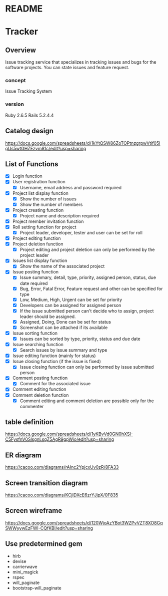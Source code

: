 # README

# Tracker

## Overview

Issue tracking service that specializes in tracking issues and bugs for the software projects. You can state issues and feature request.

### concept

Issue Tracking System

### version

Ruby 2.6.5 Rails 5.2.4.4

## Catalog design

<https://docs.google.com/spreadsheets/d/1kYtQSW86ZoTOPtnzgrpwVtif05IgUs5wtGHZEzym81c/edit?usp=sharing>

## List of Functions

- [x] Login function
- [x] User registration function
  - [x] Username, email address and password required
- [x] Project list display function
  - [x] Show the number of issues
  - [x] Show the number of members
- [x] Project creating function
  - [x] Project name and description required
- [x] Project member invitation function
- [x] Roll setting function for project
  - [x] Project leader, developer, tester and user can be set for roll
- [x] Project editing function
- [x] Project deletion function
  - [x] Project editing and project deletion can only be performed by the project leader
- [x] Issues list display function
  - [x] Show the name of the associated project
- [x] Issue posting function
  - [x] Issue summary, detail, type, priority, assigned person, status, due date required
  - [x] Bug, Error, Fatal Error, Feature request and other can be specified for type
  - [x] Low, Medium, High, Urgent can be set for priority
  - [x] Developers can be assigned for assigned person
  - [x] If the issue submitted person can't decide who to assign, project leader should be assigned.
  - [x] Assigned, Doing, Done can be set for status
  - [x] Screenshot can be attached if its available
- [x] Issue sorting function
  - [x] Issues can be sorted by type, priority, status and due date
- [x] Issue searching function
  - [x] Search issues by issue summary and type
- [x] Issue editing function (mainly for status)
- [x] Issue closing function (if the issue is fixed)
  - [x] Issue closing function can only be performed by issue submitted person
- [x] Comment posting function
  - [x] Comment for the associated issue
- [x] Comment editing function
- [x] Comment deletion function
  - [x] Comment editing and comment deletion are possible only for the commenter

## table definition

<https://docs.google.com/spreadsheets/d/1yKBvVd0GN0hXSI-C5FysfnV0SlsgnLsgZ5AgR9gpWio/edit?usp=sharing>

## ER diagram

<https://cacoo.com/diagrams/rAInc2YpjcxUv0zR/8FA33>

## Screen transition diagram

<https://cacoo.com/diagrams/KCjIDXcE6zrYJjpX/0F835>

## Screen wireframe

<https://docs.google.com/spreadsheets/d/120WjoAzYBot3WZPvVZT8XO8GqSWWyywEzFWI-CQfKBI/edit?usp=sharing>

## Use predetermined gem

- hirb
- devise
- carrierwave
- mini_magick
- rspec
- will_paginate
- bootstrap-will_paginate
